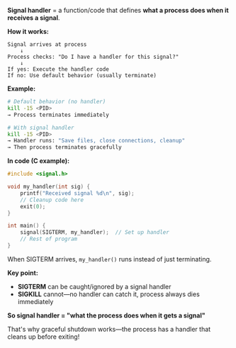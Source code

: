 **Signal handler** = a function/code that defines **what a process does when it receives a signal**.

**How it works:**

```
Signal arrives at process
    ↓
Process checks: "Do I have a handler for this signal?"
    ↓
If yes: Execute the handler code
If no: Use default behavior (usually terminate)
```

**Example:**

```bash
# Default behavior (no handler)
kill -15 <PID>
→ Process terminates immediately

# With signal handler
kill -15 <PID>
→ Handler runs: "Save files, close connections, cleanup"
→ Then process terminates gracefully
```

**In code (C example):**

```c
#include <signal.h>

void my_handler(int sig) {
    printf("Received signal %d\n", sig);
    // Cleanup code here
    exit(0);
}

int main() {
    signal(SIGTERM, my_handler);  // Set up handler
    // Rest of program
}
```

When SIGTERM arrives, `my_handler()` runs instead of just terminating.

**Key point:**
- **SIGTERM** can be caught/ignored by a signal handler
- **SIGKILL** cannot—no handler can catch it, process always dies immediately

**So signal handler = "what the process does when it gets a signal"**

That's why graceful shutdown works—the process has a handler that cleans up before exiting!
